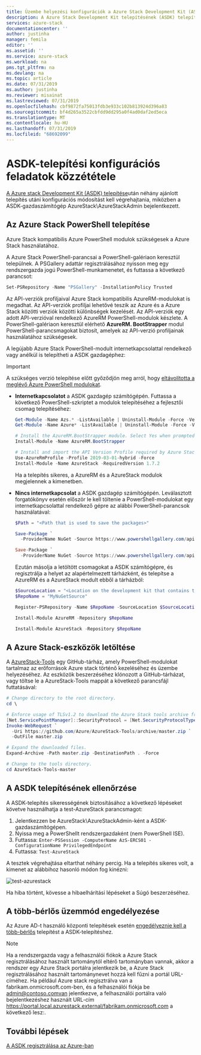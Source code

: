 ```yaml
---
title: Üzembe helyezési konfigurációk a Azure Stack Development Kit (ASDK) számára | Microsoft Docs
description: A Azure Stack Development Kit telepítésének (ASDK) telepítése után javasolt konfigurációs módosításokat ismerteti.
services: azure-stack
documentationcenter: ''
author: justinha
manager: femila
editor: ''
ms.assetid: ''
ms.service: azure-stack
ms.workload: na
pms.tgt_pltfrm: na
ms.devlang: na
ms.topic: article
ms.date: 07/31/2019
ms.author: justinha
ms.reviewer: misainat
ms.lastreviewed: 07/31/2019
ms.openlocfilehash: cbf9872fa75013fdb3e933c102b813924d396a83
ms.sourcegitcommit: bf4d265a3522cbfdd9dd295a0f4ad0daf2ed5eca
ms.translationtype: MT
ms.contentlocale: hu-HU
ms.lasthandoff: 07/31/2019
ms.locfileid: "68692099"
---
```

# <a name="post-asdk-installation-configuration-tasks"></a>ASDK-telepítési konfigurációs feladatok közzététele

[A Azure stack Development Kit (ASDK) telepítése](asdk-install.md)után néhány ajánlott telepítés utáni konfigurációs módosítást kell végrehajtania, miközben a ASDK-gazdaszámítógép AzureStack\AzureStackAdmin bejelentkezett.

## <a name="install-azure-stack-powershell"></a>Az Azure Stack PowerShell telepítése

Azure Stack kompatibilis Azure PowerShell modulok szükségesek a Azure Stack használatához.

A Azure Stack PowerShell-parancsai a PowerShell-galériaon keresztül települnek. A PSGallery adattár regisztrálásához nyisson meg egy rendszergazda jogú PowerShell-munkamenetet, és futtassa a következő parancsot:

``` Powershell
Set-PSRepository -Name "PSGallery" -InstallationPolicy Trusted
```

Az API-verziók profiljaival Azure Stack kompatibilis AzureRM-modulokat is megadhat.  Az API-verziók profiljai lehetővé teszik az Azure és a Azure Stack közötti verziók közötti különbségek kezelését. Az API-verziók egy adott API-verzióval rendelkező AzureRM PowerShell-modulok készlete. A PowerShell-galériaon keresztül elérhető **AzureRM. BootStrapper** modul PowerShell-parancsmagokat biztosít, amelyek az API-verzió profiljainak használatához szükségesek.

A legújabb Azure Stack PowerShell-modult internetkapcsolattal rendelkező vagy anélkül is telepítheti a ASDK gazdagéphez:

> [!IMPORTANT]
> A szükséges verzió telepítése előtt győződjön meg arról, hogy [eltávolította a meglévő Azure PowerShell modulokat](../operator/azure-stack-powershell-install.md#3-uninstall-existing-versions-of-the-azure-stack-powershell-modules).

- **Internetkapcsolatot** a ASDK gazdagép számítógépén. Futtassa a következő PowerShell-szkriptet a modulok telepítéséhez a fejlesztői csomag telepítéséhez:


  ```powershell  
  Get-Module -Name Azs.* -ListAvailable | Uninstall-Module -Force -Verbose
  Get-Module -Name Azure* -ListAvailable | Uninstall-Module -Force -Verbose

  # Install the AzureRM.BootStrapper module. Select Yes when prompted to install NuGet
  Install-Module -Name AzureRM.BootStrapper

  # Install and import the API Version Profile required by Azure Stack into the current PowerShell session.
  Use-AzureRmProfile -Profile 2019-03-01-hybrid -Force
  Install-Module -Name AzureStack -RequiredVersion 1.7.2
  ```

  Ha a telepítés sikeres, a AzureRM és a AzureStack modulok megjelennek a kimenetben.

- **Nincs internetkapcsolat** a ASDK gazdagép számítógépén. Leválasztott forgatókönyv esetén először le kell töltenie a PowerShell-modulokat egy internetkapcsolattal rendelkező gépre az alábbi PowerShell-parancsok használatával:

  ```powershell
  $Path = "<Path that is used to save the packages>"

  Save-Package `
    -ProviderName NuGet -Source https://www.powershellgallery.com/api/v2 -Name AzureRM -Path $Path -Force -RequiredVersion 2.3.0
  
  Save-Package `
    -ProviderName NuGet -Source https://www.powershellgallery.com/api/v2 -Name AzureStack -Path $Path -Force -RequiredVersion 1.5.0
  ```

  Ezután másolja a letöltött csomagokat a ASDK számítógépre, és regisztrálja a helyet az alapértelmezett tárházként, és telepítse a AzureRM és a AzureStack modult ebből a tárházból:

    ```powershell  
    $SourceLocation = "<Location on the development kit that contains the PowerShell packages>"
    $RepoName = "MyNuGetSource"

    Register-PSRepository -Name $RepoName -SourceLocation $SourceLocation -InstallationPolicy Trusted

    Install-Module AzureRM -Repository $RepoName

    Install-Module AzureStack -Repository $RepoName
    ```

## <a name="download-the-azure-stack-tools"></a>A Azure Stack-eszközök letöltése

A [AzureStack-Tools](https://github.com/Azure/AzureStack-Tools) egy GitHub-tárház, amely PowerShell-modulokat tartalmaz az erőforrások Azure stack történő kezeléséhez és üzembe helyezéséhez. Az eszközök beszerzéséhez klónozott a GitHub-tárházat, vagy töltse le a AzureStack-Tools mappát a következő parancsfájl futtatásával:

  ```powershell
  # Change directory to the root directory.
  cd \

  # Enforce usage of TLSv1.2 to download the Azure Stack tools archive from GitHub
  [Net.ServicePointManager]::SecurityProtocol = [Net.SecurityProtocolType]::Tls12
  Invoke-WebRequest `
    -Uri https://github.com/Azure/AzureStack-Tools/archive/master.zip `
    -OutFile master.zip

  # Expand the downloaded files.
  Expand-Archive -Path master.zip -DestinationPath . -Force

  # Change to the tools directory.
  cd AzureStack-Tools-master
  ```

## <a name="validate-the-asdk-installation"></a>A ASDK telepítésének ellenőrzése

A ASDK-telepítés sikerességének biztosításához a következő lépéseket követve használhatja a test-AzureStack parancsmagot:

1. Jelentkezzen be AzureStack\AzureStackAdmin-ként a ASDK-gazdaszámítógépen.
2. Nyissa meg a PowerShellt rendszergazdaként (nem PowerShell ISE).
3. Futtassa: `Enter-PSSession -ComputerName AzS-ERCS01 -ConfigurationName PrivilegedEndpoint`
4. Futtassa: `Test-AzureStack`

A tesztek végrehajtása eltarthat néhány percig. Ha a telepítés sikeres volt, a kimenet az alábbihoz hasonló módon fog kinézni:

![test-azurestack](media/asdk-post-deploy/test-azurestack.png)

Ha hiba történt, kövesse a hibaelhárítási lépéseket a Súgó beszerzéséhez.

## <a name="enable-multi-tenancy"></a>A több-bérlős üzemmód engedélyezése

Az Azure AD-t használó központi telepítések esetén [engedélyeznie kell a több-bérlős](../operator/azure-stack-enable-multitenancy.md#enable-multi-tenancy) telepítést a ASDK-telepítéshez.

> [!NOTE]
> Ha a rendszergazda vagy a felhasználói fiókok a Azure Stack regisztrálásához használt tartománytól eltérő tartományban vannak, akkor a rendszer egy Azure Stack portálra jelentkezik be, a Azure Stack regisztrálásához használt tartománynevet hozzá kell fűzni a portál URL-címéhez. Ha például Azure stack regisztrálva van a fabrikam.onmicrosoft.com-ben, és a felhasználói fiókja be admin@contoso.comvan jelentkezve, a felhasználói portálra való bejelentkezéshez használt URL-cím https://portal.local.azurestack.external/fabrikam.onmicrosoft.com a következő lesz:.

## <a name="next-steps"></a>További lépések

[A ASDK regisztrálása az Azure-ban](asdk-register.md)
